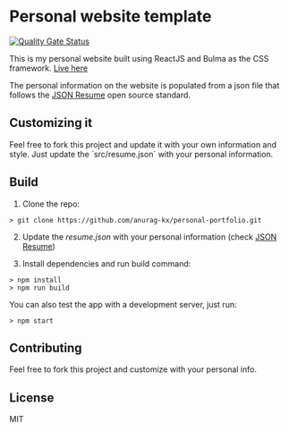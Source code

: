 # Personal website template

[![Quality Gate Status](https://sonarcloud.io/api/project_badges/measure?project=anurag-kx_personal-portfolio&metric=alert_status)](https://sonarcloud.io/dashboard?id=anurag-kx_personal-portfolio)

This is my personal website built using ReactJS and Bulma as the CSS framework. [Live here](https://anuragk.tech)

The personal information on the website is populated from a json file that follows the [JSON Resume](https://jsonresume.org/) open source standard.

## Customizing it

Feel free to fork this project and update it with your own information and style. Just update the ´src/resume.json´ with your personal information.



## Build

1. Clone the repo:
```console
> git clone https://github.com/anurag-kx/personal-portfolio.git
```

2. Update the *resume.json* with your personal information (check [JSON Resume](https://jsonresume.org/))

3. Install dependencies and run build command:
```console
> npm install
> npm run build
```

You can also test the app with a development server, just run:

```console
> npm start
```

## Contributing

Feel free to fork this project and customize with your personal info.

## License

MIT
